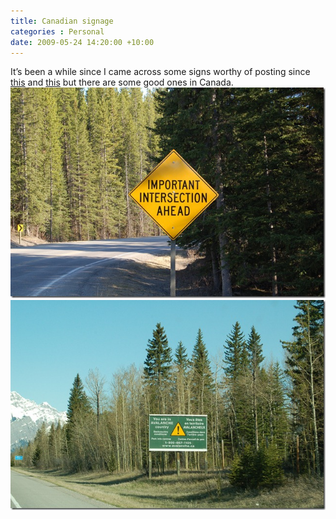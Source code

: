 ```yaml
---
title: Canadian signage
categories : Personal
date: 2009-05-24 14:20:00 +10:00
---
```


It’s been a while since I came across some signs worthy of posting since [this][0] and [this][1] but there are some good ones in Canada.![20090523-072426][2]![20090523-091846][3]

[0]: /2006/01/25/more-signage/
[1]: /2005/01/26/just-came-back-from-a-little-holiday/
[2]: /files/20090523-072426.jpg
[3]: /files/20090523-091846.jpg
